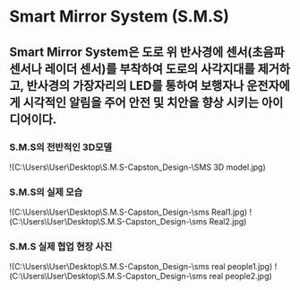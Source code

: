 # Smart Mirror System (S.M.S)

## Smart Mirror System은 도로 위 반사경에 센서(초음파 센서나 레이더 센서)를 부착하여 도로의 사각지대를 제거하고, 반사경의 가장자리의 LED를 통하여 보행자나 운전자에게 시각적인 알림을 주어 안전 및 치안을 향상 시키는 아이디어이다.
 
### S.M.S의 전반적인 3D모델
!(C:\Users\User\Desktop\S.M.S-Capston_Design-\SMS 3D model.jpg)

### S.M.S의 실제 모습
!(C:\Users\User\Desktop\S.M.S-Capston_Design-\sms Real1.jpg)
!(C:\Users\User\Desktop\S.M.S-Capston_Design-\sms Real2.jpg)

### S.M.S 실제 협업 현장 사진
!(C:\Users\User\Desktop\S.M.S-Capston_Design-\sms real people1.jpg)
!(C:\Users\User\Desktop\S.M.S-Capston_Design-\sms real people2.jpg)
